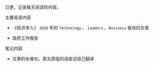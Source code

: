 日更，记录每天阅读的内容。

主要阅读内容

- 《经济学人》 `2020` 年的 `Technology` 、 `Leaders` 、`Business` 板块的文章

- 政府工作报告

笔记内容

- 文章的长难句，英文原版的话尝试自己翻译

